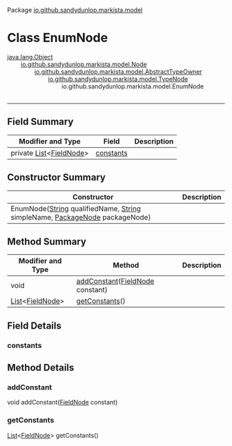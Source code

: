 Package [io.github.sandydunlop.markista.model](index.md)

# Class EnumNode
[java.lang.Object](https://docs.oracle.com/en/java/javase/24/docs/api/java.base/java/lang/Object.html)<br/>
&nbsp;&nbsp;&nbsp;&nbsp;&nbsp;&nbsp;&nbsp;&nbsp;[io.github.sandydunlop.markista.model.Node](Node.md)<br/>
&nbsp;&nbsp;&nbsp;&nbsp;&nbsp;&nbsp;&nbsp;&nbsp;&nbsp;&nbsp;&nbsp;&nbsp;&nbsp;&nbsp;&nbsp;&nbsp;[io.github.sandydunlop.markista.model.AbstractTypeOwner](AbstractTypeOwner.md)<br/>
&nbsp;&nbsp;&nbsp;&nbsp;&nbsp;&nbsp;&nbsp;&nbsp;&nbsp;&nbsp;&nbsp;&nbsp;&nbsp;&nbsp;&nbsp;&nbsp;&nbsp;&nbsp;&nbsp;&nbsp;&nbsp;&nbsp;&nbsp;&nbsp;[io.github.sandydunlop.markista.model.TypeNode](TypeNode.md)<br/>
&nbsp;&nbsp;&nbsp;&nbsp;&nbsp;&nbsp;&nbsp;&nbsp;&nbsp;&nbsp;&nbsp;&nbsp;&nbsp;&nbsp;&nbsp;&nbsp;&nbsp;&nbsp;&nbsp;&nbsp;&nbsp;&nbsp;&nbsp;&nbsp;&nbsp;&nbsp;&nbsp;&nbsp;&nbsp;&nbsp;&nbsp;&nbsp;io.github.sandydunlop.markista.model.EnumNode<br/>
<br/>

----


## Field Summary

| Modifier and Type                                                                                                                 | Field                   | Description |
|-----------------------------------------------------------------------------------------------------------------------------------|-------------------------|-------------|
| private [List](https://docs.oracle.com/en/java/javase/24/docs/api/java.base/java/util/List.html)&lt;[FieldNode](FieldNode.md)&gt; | [constants](#constants) |             |

## Constructor Summary

| Constructor                                                                                                                                                                                                                                                              | Description |
|--------------------------------------------------------------------------------------------------------------------------------------------------------------------------------------------------------------------------------------------------------------------------|-------------|
| EnumNode([String](https://docs.oracle.com/en/java/javase/24/docs/api/java.base/java/lang/String.html) qualifiedName, [String](https://docs.oracle.com/en/java/javase/24/docs/api/java.base/java/lang/String.html) simpleName, [PackageNode](PackageNode.md) packageNode) |             |

## Method Summary

| Modifier and Type                                                                                                         | Method                                                          | Description |
|---------------------------------------------------------------------------------------------------------------------------|-----------------------------------------------------------------|-------------|
| void                                                                                                                      | [addConstant](#addconstant)([FieldNode](FieldNode.md) constant) |             |
| [List](https://docs.oracle.com/en/java/javase/24/docs/api/java.base/java/util/List.html)&lt;[FieldNode](FieldNode.md)&gt; | [getConstants](#getconstants)()                                 |             |

## Field Details

### constants




## Method Details

### addConstant

void addConstant([FieldNode](FieldNode.md) constant)



### getConstants

[List](https://docs.oracle.com/en/java/javase/24/docs/api/java.base/java/util/List.html)&lt;[FieldNode](FieldNode.md)&gt; getConstants()



